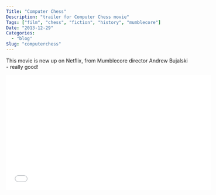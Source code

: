 ```yaml
---
Title: "Computer Chess"
Description: "trailer for Computer Chess movie"
Tags: ["film", "chess", "fiction", "history", "mumblecore"]
Date: "2013-12-29"
Categories:
  - "blog"
Slug: "computerchess"
---
```


This movie is new up on Netflix, from Mumblecore director Andrew Bujalski - really good!

<div class="video-container">
<iframe width="560" height="315" src="//www.youtube.com/embed/NuGT_L13bQ8" frameborder="0" allowfullscreen></iframe>
</div>

